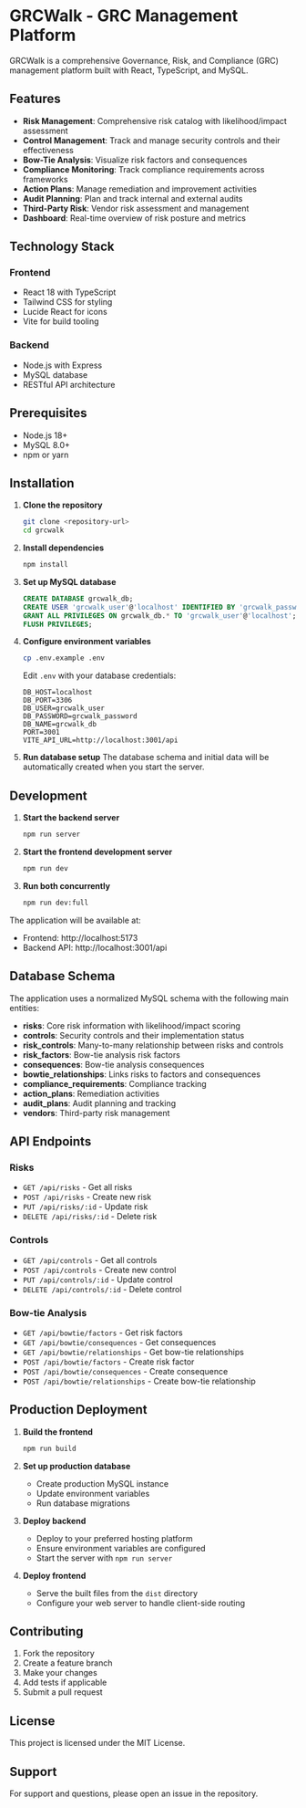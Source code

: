 # GRCWalk - GRC Management Platform

GRCWalk is a comprehensive Governance, Risk, and Compliance (GRC) management platform built with React, TypeScript, and MySQL.

## Features

- **Risk Management**: Comprehensive risk catalog with likelihood/impact assessment
- **Control Management**: Track and manage security controls and their effectiveness
- **Bow-Tie Analysis**: Visualize risk factors and consequences
- **Compliance Monitoring**: Track compliance requirements across frameworks
- **Action Plans**: Manage remediation and improvement activities
- **Audit Planning**: Plan and track internal and external audits
- **Third-Party Risk**: Vendor risk assessment and management
- **Dashboard**: Real-time overview of risk posture and metrics

## Technology Stack

### Frontend
- React 18 with TypeScript
- Tailwind CSS for styling
- Lucide React for icons
- Vite for build tooling

### Backend
- Node.js with Express
- MySQL database
- RESTful API architecture

## Prerequisites

- Node.js 18+ 
- MySQL 8.0+
- npm or yarn

## Installation

1. **Clone the repository**
   ```bash
   git clone <repository-url>
   cd grcwalk
   ```

2. **Install dependencies**
   ```bash
   npm install
   ```

3. **Set up MySQL database**
   ```sql
   CREATE DATABASE grcwalk_db;
   CREATE USER 'grcwalk_user'@'localhost' IDENTIFIED BY 'grcwalk_password';
   GRANT ALL PRIVILEGES ON grcwalk_db.* TO 'grcwalk_user'@'localhost';
   FLUSH PRIVILEGES;
   ```

4. **Configure environment variables**
   ```bash
   cp .env.example .env
   ```
   
   Edit `.env` with your database credentials:
   ```
   DB_HOST=localhost
   DB_PORT=3306
   DB_USER=grcwalk_user
   DB_PASSWORD=grcwalk_password
   DB_NAME=grcwalk_db
   PORT=3001
   VITE_API_URL=http://localhost:3001/api
   ```

5. **Run database setup**
   The database schema and initial data will be automatically created when you start the server.

## Development

1. **Start the backend server**
   ```bash
   npm run server
   ```

2. **Start the frontend development server**
   ```bash
   npm run dev
   ```

3. **Run both concurrently**
   ```bash
   npm run dev:full
   ```

The application will be available at:
- Frontend: http://localhost:5173
- Backend API: http://localhost:3001/api

## Database Schema

The application uses a normalized MySQL schema with the following main entities:

- **risks**: Core risk information with likelihood/impact scoring
- **controls**: Security controls and their implementation status
- **risk_controls**: Many-to-many relationship between risks and controls
- **risk_factors**: Bow-tie analysis risk factors
- **consequences**: Bow-tie analysis consequences
- **bowtie_relationships**: Links risks to factors and consequences
- **compliance_requirements**: Compliance tracking
- **action_plans**: Remediation activities
- **audit_plans**: Audit planning and tracking
- **vendors**: Third-party risk management

## API Endpoints

### Risks
- `GET /api/risks` - Get all risks
- `POST /api/risks` - Create new risk
- `PUT /api/risks/:id` - Update risk
- `DELETE /api/risks/:id` - Delete risk

### Controls
- `GET /api/controls` - Get all controls
- `POST /api/controls` - Create new control
- `PUT /api/controls/:id` - Update control
- `DELETE /api/controls/:id` - Delete control

### Bow-tie Analysis
- `GET /api/bowtie/factors` - Get risk factors
- `GET /api/bowtie/consequences` - Get consequences
- `GET /api/bowtie/relationships` - Get bow-tie relationships
- `POST /api/bowtie/factors` - Create risk factor
- `POST /api/bowtie/consequences` - Create consequence
- `POST /api/bowtie/relationships` - Create bow-tie relationship

## Production Deployment

1. **Build the frontend**
   ```bash
   npm run build
   ```

2. **Set up production database**
   - Create production MySQL instance
   - Update environment variables
   - Run database migrations

3. **Deploy backend**
   - Deploy to your preferred hosting platform
   - Ensure environment variables are configured
   - Start the server with `npm run server`

4. **Deploy frontend**
   - Serve the built files from the `dist` directory
   - Configure your web server to handle client-side routing

## Contributing

1. Fork the repository
2. Create a feature branch
3. Make your changes
4. Add tests if applicable
5. Submit a pull request

## License

This project is licensed under the MIT License.

## Support

For support and questions, please open an issue in the repository.